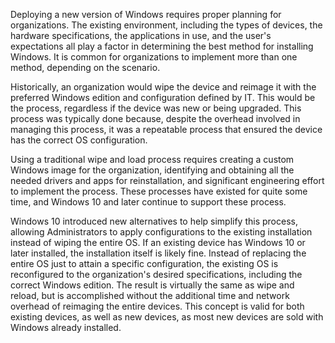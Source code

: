 Deploying a new version of Windows requires proper planning for organizations. The existing environment, including the types of devices, the hardware specifications, the applications in use, and the user's expectations all play a factor in determining the best method for installing Windows. It is common for organizations to implement more than one method, depending on the scenario.

Historically, an organization would wipe the device and reimage it with the preferred Windows edition and configuration defined by IT. This would be the process, regardless if the device was new or being upgraded. This process was typically done because, despite the overhead involved in managing this process, it was a repeatable process that ensured the device has the correct OS configuration.

Using a traditional wipe and load process requires creating a custom Windows image for the organization, identifying and obtaining all the needed drivers and apps for reinstallation, and significant engineering effort to implement the process. These processes have existed for quite some time, and Windows 10 and later continue to support these process.

Windows 10 introduced new alternatives to help simplify this process, allowing Administrators to apply configurations to the existing installation instead of wiping the entire OS. If an existing device has Windows 10 or later installed, the installation itself is likely fine. Instead of replacing the entire OS just to attain a specific configuration, the existing OS is reconfigured to the organization's desired specifications, including the correct Windows edition. The result is virtually the same as wipe and reload, but is accomplished without the additional time and network overhead of reimaging the entire devices. This concept is valid for both existing devices, as well as new devices, as most new devices are sold with Windows already installed.
